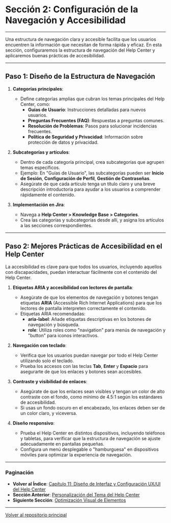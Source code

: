 # Sección 2: Configuración de la Navegación y Accesibilidad

---

Una estructura de navegación clara y accesible facilita que los usuarios encuentren la información que necesitan de forma rápida y eficaz. En esta sección, configuraremos la estructura de navegación del Help Center y aplicaremos buenas prácticas de accesibilidad.

---

## Paso 1: Diseño de la Estructura de Navegación

1. **Categorías principales**:
   - Define categorías amplias que cubran los temas principales del Help Center, como:
     - **Guías de Usuario**: Instrucciones detalladas para nuevos usuarios.
     - **Preguntas Frecuentes (FAQ)**: Respuestas a preguntas comunes.
     - **Resolución de Problemas**: Pasos para solucionar incidencias frecuentes.
     - **Política de Seguridad y Privacidad**: Información sobre protección de datos y privacidad.

2. **Subcategorías y artículos**:
   - Dentro de cada categoría principal, crea subcategorías que agrupen temas específicos.
   - Ejemplo: En "Guías de Usuario", las subcategorías pueden ser **Inicio de Sesión**, **Configuración de Perfil**, **Gestión de Contraseñas**.
   - Asegúrate de que cada artículo tenga un título claro y una breve descripción introductoria para ayudar a los usuarios a comprender rápidamente el contenido.

3. **Implementación en Jira**:
   - Navega a **Help Center > Knowledge Base > Categories**.
   - Crea las categorías y subcategorías desde allí, y asigna los artículos a las secciones correspondientes.

---

## Paso 2: Mejores Prácticas de Accesibilidad en el Help Center

La accesibilidad es clave para que todos los usuarios, incluyendo aquellos con discapacidades, puedan interactuar fácilmente con el contenido del Help Center.

1. **Etiquetas ARIA y accesibilidad con lectores de pantalla**:
   - Asegúrate de que los elementos de navegación y botones tengan etiquetas **ARIA** (Accessible Rich Internet Applications) para que los lectores de pantalla interpreten correctamente el contenido.
   - Etiquetas ARIA recomendadas:
     - **aria-label**: Añade etiquetas descriptivas en los botones de navegación y búsqueda.
     - **role**: Utiliza roles como "navigation" para menús de navegación y "button" para iconos interactivos.

2. **Navegación con teclado**:
   - Verifica que los usuarios puedan navegar por todo el Help Center utilizando solo el teclado.
   - Prueba los accesos con las teclas **Tab**, **Enter** y **Espacio** para asegurarte de que los enlaces y botones sean accesibles.

3. **Contraste y visibilidad de enlaces**:
   - Asegúrate de que los enlaces sean visibles y tengan un color de alto contraste con el fondo, como mínimo de 4.5:1 según los estándares de accesibilidad.
   - Si usas un fondo oscuro en el encabezado, los enlaces deben ser de un color claro, y viceversa.

4. **Diseño responsivo**:
   - Prueba el Help Center en distintos dispositivos, incluyendo teléfonos y tabletas, para verificar que la estructura de navegación se ajuste adecuadamente en pantallas pequeñas.
   - Configura un menú desplegable o "hamburguesa" en dispositivos móviles para optimizar la experiencia de navegación.

---

### Paginación

- **Volver al Índice**: [Capítulo 11: Diseño de Interfaz y Configuración UX/UI del Help Center](11_ANC_Help_Center_Capitulo_11.md)
- **Sección Anterior**: [Personalización del Tema del Help Center](11.1_ANC_Help_Center_Personalizacion_Tema.md)
- **Siguiente Sección**: [Optimización Visual de Elementos](11.3_ANC_Help_Center_Optimizacion_VIsual.md)

---

[Volver al repositorio principal](https://carloslhg.github.io/repositorio)
